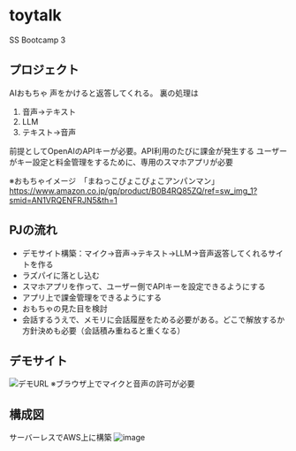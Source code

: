 # toytalk
SS Bootcamp 3

## プロジェクト
AIおもちゃ
声をかけると返答してくれる。
裏の処理は
  1. 音声→テキスト
  2. LLM
  3. テキスト→音声

前提としてOpenAIのAPIキーが必要。API利用のたびに課金が発生する
ユーザーがキー設定と料金管理をするために、専用のスマホアプリが必要

※おもちゃイメージ　「まねっこぴょこぴょこアンパンマン」
https://www.amazon.co.jp/gp/product/B0B4RQ85ZQ/ref=sw_img_1?smid=AN1VRQENFRJN5&th=1


## PJの流れ
  - デモサイト構築：マイク→音声→テキスト→LLM→音声返答してくれるサイトを作る
  - ラズパイに落とし込む
  - スマホアプリを作って、ユーザー側でAPIキーを設定できるようにする
  - アプリ上で課金管理をできるようにする
  - おもちゃの見た目を検討
  - 会話するうえで、メモリに会話履歴をためる必要がある。どこで解放するか方針決めも必要（会話積み重ねると重くなる）


## デモサイト
![デモURL](toytalk.zakicorp.com/demo)
※ブラウザ上でマイクと音声の許可が必要

## 構成図
サーバーレスでAWS上に構築
![image](https://github.com/user-attachments/assets/17ba02fb-200f-44a9-a990-9b352dcf7615)
